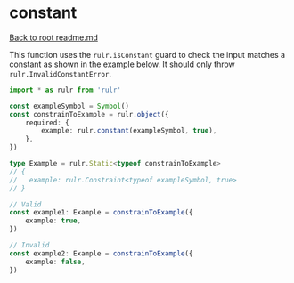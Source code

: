 # constant

[Back to root readme.md](../../../readme.md)

This function uses the `rulr.isConstant` guard to check the input matches a constant as shown in the example below. It should only throw `rulr.InvalidConstantError`.

```ts
import * as rulr from 'rulr'

const exampleSymbol = Symbol()
const constrainToExample = rulr.object({
	required: {
		example: rulr.constant(exampleSymbol, true),
	},
})

type Example = rulr.Static<typeof constrainToExample>
// {
//   example: rulr.Constraint<typeof exampleSymbol, true>
// }

// Valid
const example1: Example = constrainToExample({
	example: true,
})

// Invalid
const example2: Example = constrainToExample({
	example: false,
})
```
